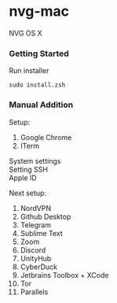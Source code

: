 # nvg-mac
NVG OS X

### Getting Started

Run installer

```
sudo install.zsh
```

### Manual Addition

Setup:  
1. Google Chrome
2. ITerm
  
System settings  
Setting SSH  
Apple ID  
  
Next setup:  
1. NordVPN
2. Github Desktop
3. Telegram
4. Sublime Text
5. Zoom
6. Discord
7. UnityHub
8. CyberDuck
9. Jetbrains Toolbox + XCode
10. Tor
11. Parallels

